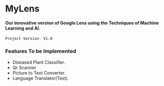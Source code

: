 # MyLens

#### Our innovative version of Google Lens using the Techniques of Machine Learning and AI.
    Project Version- V1.0

### Features To be Implemented
- Diseased Plant Classifier.
- Qr Scanner
- Picture to Text Converter.
- Language Translator(Text).

